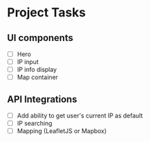 # Project Tasks

## UI components

- [ ] Hero
- [ ] IP input
- [ ] IP info display
- [ ] Map container

## API Integrations

- [ ] Add ability to get user's current IP as default
- [ ] IP searching
- [ ] Mapping (LeafletJS or Mapbox)
